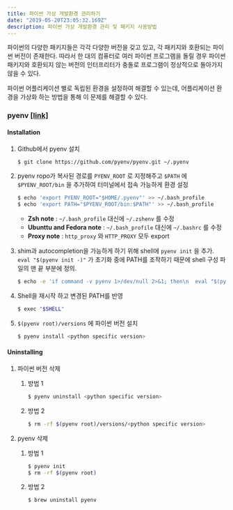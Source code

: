 ```yaml
---
title: 파이썬 가상 개발환경 관리하기
date: "2019-05-20T23:05:32.169Z"
description: 파이썬 가상 개발환경 관리 및 패키지 사용방법
---
```


파이썬의 다양한 패키지들은 각각 다양한 버전을 갖고 있고, 각 패키지와 호환되는 파이썬 버전이 존재한다. 따라서 한 대의 컴퓨터로 여러 파이썬 프로그램을 돌릴 경우 파이썬 패키지와 호환되지 않는 버전의 인터프리터가 충돌로 프로그램이 정상적으로 돌아가지 않을 수 있다.

파이썬 어플리케이션 별로 독립된 환경을 설정하여 해결할 수 있는데, 어플리케이션 환경을 가상화 하는 방법을 통해 이 문제를 해결할 수 있다. 



### pyenv [[link]](https://github.com/pyenv/pyenv#basic-github-checkout)

#### Installation

1. Github에서 pyenv 설치

   ```bash
   $ git clone https://github.com/pyenv/pyenv.git ~/.pyenv
   ```

2. pyenv ropo가 복사된 경로를 `PYENV_ROOT` 로 지정해주고 `$PATH` 에 `$PYENV_ROOT/bin` 을 추가하여 터미널에서 접속 가능하게 환경 설정

   ```bash
   $ echo 'export PYENV_ROOT="$HOME/.pyenv"' >> ~/.bash_profile
   $ echo 'export PATH="$PYENV_ROOT/bin:$PATH"' >> ~/.bash_profile
   ```

   - **Zsh note** : `~/.bash_profile` 대신에 `~/.zshenv`  를 수정
   - **Ubunttu and Fedora note** : `~/.bash_profile` 대신에 `~/.bashrc` 를 수정
   - **Proxy note** : `http_proxy` 와 `HTTP_PROXY` 모두 export

3. shim과 autocompletion을 가능하게 하기 위해 shell에 `pyenv init` 을 추가.  `eval "$(pyenv init -)"` 가 초기화 중에 PATH를 조작하기 때문에 shell 구성 파일의 맨 끝 부분에 정의.

   ```bash
   $ echo -e 'if command -v pyenv 1>/dev/null 2>&1; then\n  eval "$(pyenv init -)"\nfi' >> ~/.bash_profile
   ```

4. Shell을 재시작 하고 변경된 PATH를 반영

   ```bash
   $ exec "$SHELL"
   ```

5. `$(pyenv root)/versions` 에 파이썬 버전 설치

   ```bash
   $ pyenv install <python specific version>
   ```

   

#### Uninstalling

1. 파이썬 버전 삭제

   1. 방법 1

      ```bash
      $ pyenv uninstall <python specific version>
      ```

   2. 방법 2

      ```bash
      $ rm -rf $(pyenv root)/versions/<python specific version>
      ```

2. pyenv 삭제

   1. 방법 1

      ```bash
      $ pyenv init
      $ rm -rf $(pyenv root)
      ```

   2. 방법 2

      ``` bash
      $ brew uninstall pyenv 
      ```

      
